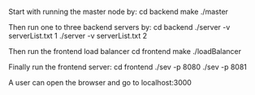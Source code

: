 Start with running the master node by:
cd backend
make
./master 

Then run one to three backend servers by:
cd backend
./server -v serverList.txt 1
./server -v serverList.txt 2

Then run the frontend load balancer
cd frontend
make
./loadBalancer 

Finally run the frontend server:
cd frontend
./sev -p 8080
./sev -p 8081

A user can open the browser and go to localhost:3000